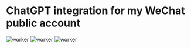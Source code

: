 # ChatGPT integration for my WeChat public account

![worker](https://img.shields.io/badge/Typescript-blue)
![worker](https://img.shields.io/badge/Cloudflare-Workers-green)
![worker](https://img.shields.io/badge/Cloudflare-KV-orange)
